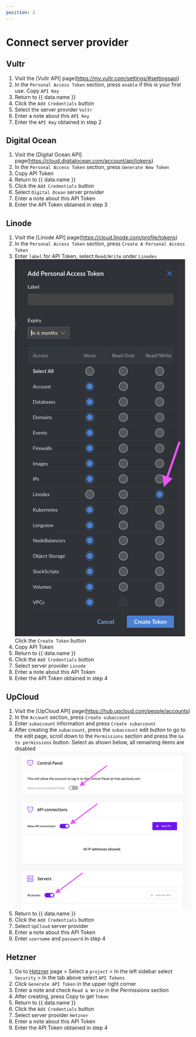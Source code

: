 ```yaml
---
position: 2
---
```


<script setup>
import { data } from '../../.vitepress/config.data.ts'
</script>

# Connect server provider

## Vultr

1. Visit the [Vultr API] page(https://my.vultr.com/settings/#settingsapi)
2. In the `Personal Access Token` section, press `enable` if this is your first use. Copy `API Key`
3. Return to <a :href="data.url + '/user/vps'" target="_blank">{{ data.name }}</a>
4. Click the `Add Credentials` button
5. Select the server provider `Vultr`
6. Enter a note about this `API Key`
7. Enter the `API Key` obtained in step 2

## Digital Ocean

1. Visit the [Digital Ocean API] page(https://cloud.digitalocean.com/account/api/tokens)
2. In the `Personal Access Token` section, press `Generate New Token`
3. Copy API Token
4. Return to <a :href="data.url + '/user/vps'" target="_blank">{{ data.name }}</a>
5. Click the `Add Credentials` button
6. Select `Digital Ocean` server provider
7. Enter a note about this API Token
8. Enter the API Token obtained in step 3

## Linode

1. Visit the [Linode API] page(https://cloud.linode.com/profile/tokens)
2. In the `Personal Access Token` section, press `Create A Personal Access Token`
3. Enter `label` for API Token, select `Read/Write` under `Linodes`
   ![](<../../images/connect-server-provider/Screenshot 2024-03-25 at 8.34.43.png>)
   Click the `Create Token` button
4. Copy API Token
5. Return to <a :href="data.url + '/user/vps'" target="_blank">{{ data.name }}</a>
6. Click the `Add Credentials` button
7. Select server provider `Linode`
8. Enter a note about this API Token
9. Enter the API Token obtained in step 4

## UpCloud

1. Visit the [UpCloud API] page(https://hub.upcloud.com/people/accounts)
2. In the `Account` section, press `Create subaccount`
3. Enter `subaccount` information and press `Create subaccount`
4. After creating the `subaccount`, press the `subaccount` edit button to go to the edit page, scroll down to the `Permissions` section and press the `Go to permissions` button.
   Select as shown below, all remaining items are disabled
   ![](<../../images/connect-server-provider/Screenshot 2024-03-25 at 8.44.25.png>)
5. Return to <a :href="data.url + '/user/vps'" target="_blank">{{ data.name }}</a>
6. Click the `Add Credentials` button
7. Select `UpCloud` server provider
8. Enter a note about this API Token
9. Enter `username` and `password` in step 4

## Hetzner

1. Go to [Hetzner](https://console.hetzner.cloud/projects) page > Select a `project` > In the left sidebar select `Security` > In the tab above select `API Tokens`
2. Click `Generate API Token` in the upper right corner
3. Enter a note and check `Read & Write` in the Permissions section
4. After creating, press Copy to get `Token`
5. Return to <a :href="data.url + '/user/vps'" target="_blank">{{ data.name }}</a>
6. Click the `Add Credentials` button
7. Select server provider `Hetzner`
8. Enter a note about this API Token
9. Enter the API Token obtained in step 4
